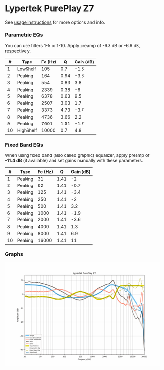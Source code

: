 # Lypertek PurePlay Z7
See [usage instructions](https://github.com/jaakkopasanen/AutoEq#usage) for more options and info.

### Parametric EQs
You can use filters 1-5 or 1-10. Apply preamp of -6.8 dB or -6.6 dB, respectively.

|   # | Type      |   Fc (Hz) |    Q |   Gain (dB) |
|-----|-----------|-----------|------|-------------|
|   1 | LowShelf  |       105 | 0.7  |        -1.6 |
|   2 | Peaking   |       164 | 0.94 |        -3.6 |
|   3 | Peaking   |       554 | 0.83 |         3.8 |
|   4 | Peaking   |      2339 | 0.38 |        -6   |
|   5 | Peaking   |      6378 | 0.63 |         9.5 |
|   6 | Peaking   |      2507 | 3.03 |         1.7 |
|   7 | Peaking   |      3373 | 4.73 |        -3.7 |
|   8 | Peaking   |      4736 | 3.66 |         2.2 |
|   9 | Peaking   |      7601 | 1.51 |        -1.7 |
|  10 | HighShelf |     10000 | 0.7  |         4.8 |

### Fixed Band EQs
When using fixed band (also called graphic) equalizer, apply preamp of **-11.4 dB** (if available) and set gains manually with these parameters.

|   # | Type    |   Fc (Hz) |    Q |   Gain (dB) |
|-----|---------|-----------|------|-------------|
|   1 | Peaking |        31 | 1.41 |        -2   |
|   2 | Peaking |        62 | 1.41 |        -0.7 |
|   3 | Peaking |       125 | 1.41 |        -3.4 |
|   4 | Peaking |       250 | 1.41 |        -2   |
|   5 | Peaking |       500 | 1.41 |         3.2 |
|   6 | Peaking |      1000 | 1.41 |        -1.9 |
|   7 | Peaking |      2000 | 1.41 |        -3.6 |
|   8 | Peaking |      4000 | 1.41 |         1.3 |
|   9 | Peaking |      8000 | 1.41 |         6.9 |
|  10 | Peaking |     16000 | 1.41 |        11   |

### Graphs
![](./Lypertek%20PurePlay%20Z7.png)
